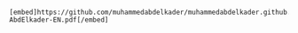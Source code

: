                 [embed]https://github.com/muhammedabdelkader/muhammedabdelkader.github.io/raw/main/resume/CV-AbdElkader-EN.pdf[/embed]
